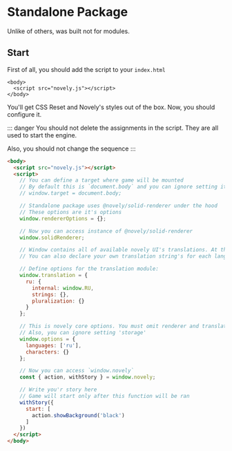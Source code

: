 # Standalone Package

Unlike of others, was built not for modules.

## Start

First of all, you should add the script to your `index.html`

```html{2}
<body>
  <script src="novely.js"></script>
</body>
```

You'll get CSS Reset and Novely's styles out of the box. Now, you should configure it.

::: danger
You should not delete the assignments in the script. They are all used to start the engine.

Also, you should not change the sequence
:::

```html
<body>
  <script src="novely.js"></script>
  <script>
    // You can define a target where game will be mounted
    // By default this is `document.body` and you can ignore setting it
    // window.target = document.body;

    // Standalone package uses @novely/solid-renderer under the hood
    // These options are it's options
    window.rendererOptions = {};

    // Now you can access instance of @novely/solid-renderer
    window.solidRenderer;

    // Window contains all of available novely UI's translations. At the moment this is 'RU', 'EN', 'KK', and 'JP'
    // You can also declare your own translation string's for each language

    // Define options for the translation module:
    window.translation = {
      ru: {
        internal: window.RU,
        strings: {},
        pluralization: {}
      }
    };

    // This is novely core options. You must omit renderer and translation here.
    // Also, you can ignore setting 'storage'
    window.options = {
      languages: ['ru'],
      characters: {}
    };

    // Now you can access `window.novely`
    const { action, withStory } = window.novely;

    // Write you'r story here
    // Game will start only after this function will be ran
    withStory({
      start: [
        action.showBackground('black')
      ]
    })
  </script>
</body>
```